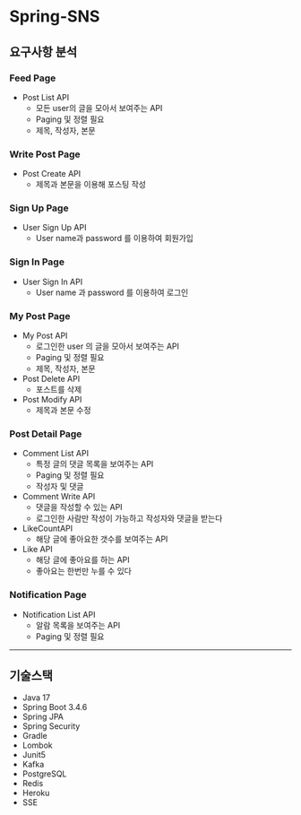 # Spring-SNS

## 요구사항 분석
### Feed Page
* Post List API
  * 모든 user의 글을 모아서 보여주는 API
  * Paging 및 정렬 필요
  * 제목, 작성자, 본문

### Write Post Page
* Post Create API
  * 제목과 본문을 이용해 포스팅 작성
 
### Sign Up Page
* User Sign Up API
  * User name과 password 를 이용하여 회원가입

### Sign In Page
* User Sign In API
  * User name 과 password 를 이용하여 로그인
 
### My Post Page
* My Post API
  * 로그인한 user 의 글을 모아서 보여주는 API
  * Paging 및 정렬 필요
  * 제목, 작성자, 본문
* Post Delete API
  * 포스트를 삭제
* Post Modify API
  * 제목과 본문 수정
 
### Post Detail Page
* Comment List API
  * 특정 글의 댓글 목록을 보여주는 API
  * Paging 및 정렬 필요
  * 작성자 및 댓글
* Comment Write API
  * 댓글을 작성할 수 있는 API
  * 로그인한 사람만 작성이 가능하고 작성자와 댓글을 받는다
* LikeCountAPI
  * 해당 글에 좋아요한 갯수를 보여주는 API
* Like API
  * 해당 글에 좋아요를 하는 API
  * 좋아요는 한번만 누를 수 있다

### Notification Page
* Notification List API
  * 알람 목록을 보여주는 API
  * Paging 및 정렬 필요

----------

## 기술스택
* Java 17
* Spring Boot 3.4.6
* Spring JPA
* Spring Security
* Gradle
* Lombok
* Junit5
* Kafka
* PostgreSQL
* Redis
* Heroku
* SSE
